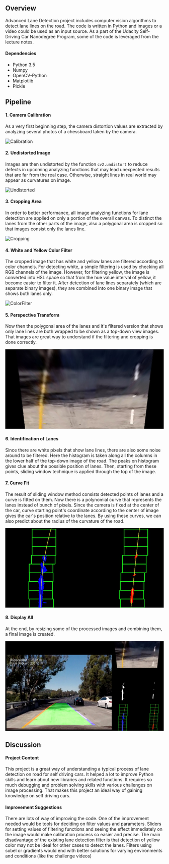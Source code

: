 
## Overview

Advanced Lane Detection project includes computer vision algorithms to detect lane lines on the road. The code is written in Python and images or a video could be used as an input source. As a part of the Udacity Self-Driving Car Nanodegree Program, some of the code is leveraged from the lecture notes.

#### Dependencies
- Python 3.5
- Numpy
- OpenCV-Python
- Matplotlib
- Pickle

## Pipeline

#### 1. Camera Calibration
As a very first beginning step, the camera distortion values are extracted by analyzing several photos of a chessboard taken by the camera. 

![Calibration](output_images/cal_sample_chess.png?raw=true "Calibration sample 1")

#### 2. Undistorted Image
Images are then undistorted by the function `cv2.undistort` to reduce defects in upcoming analyzing functions that may lead unexpected results that are far from the real case. Otherwise, straight lines in real world may appear as curvatures on image. 

![Undistorted](output_images/distortion.gif?raw=true "Undistorted")

#### 3. Cropping Area
In order to better performance, all image analyzing functions for lane detection are applied on only a portion of the overall canvas. To distinct the lanes from the other parts of the image, also a polygonal area is cropped so that images consist only the lanes line.    

![Cropping](output_images/cropped.jpg?raw=true "Cropping")

#### 4. White and Yellow Color Filter
The cropped image that has white and yellow lanes are filtered according to color channels. For detecting white, a simple filtering is used by checking all RGB channels of the image. However, for filtering yellow, the image is converted into HSL space so that from the hue value interval of yellow, it become easier to filter it. After detection of lane lines separately (which are separate binary images), they are combined into one binary image that shows both lanes only.

![ColorFilter](output_images/Color_Filter.jpg?raw=true "ColorFilter")

#### 5. Perspective Transform
Now then the polygonal area of the lanes and it's filtered version that shows only lane lines are both wrapped to be shown as a top-down view images. That images are great way to understand if the filtering and cropping is done correctly. 

![Perspective](output_images/warped_original_test5.jpg?raw=true "Perspective")

#### 6. Identification of Lanes
Since there are white pixels that show lane lines, there are also some noise around to be filtered. Here the histogram is taken along all the columns in the lower half of the top-down image of the road. The peaks on histogram gives clue about the possible position of lanes. Then, starting from these points, sliding window technique is applied through the top of the image. 

#### 7. Curve Fit
The result of sliding window method consists detected points of lanes and a curve is fitted on them. Now there is a polynomial curve that represents the lanes instead of bunch of pixels. Since the camera is fixed at the center of the car, curve starting point's coordinate according to the center of image gives the car's position relative to the lanes. By using these curves, we can also predict about the radius of the curvature of the road.

![Curve Fit](output_images/warped_curvefit_test5.jpg?raw=true "Curve Fit")

#### 8. Display All
At the end, by resizing some of the processed images and combining them, a final image is created.

![Display All](output_images/Debug_test5.jpg?raw=true "Display All")



## Discussion

#### Project Content
This project is a great way of understanding a typical process of lane detection on road for self driving cars. It helped a lot to improve Python skills and learn about new libraries and related functions. It requires so much debugging and problem solving skills with various challenges on image processing. That makes this project an ideal way of gaining knowledge on self driving cars.

#### Improvement Suggestions
There are lots of way of improving the code. One of the improvement needed would be tools for deciding on filter values and parameters. Sliders for setting values of filtering functions and seeing the effect immediately on the image would make calibration process so easier and precise. The main disadvantage of the existing lane detection filter is that detection of yellow color may not be ideal for other cases to detect the lanes. Filters using sobel or gradients would end with better solutions for varying environments and conditions (like the challenge videos)
